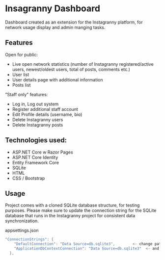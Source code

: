 
# Insagranny Dashboard

Dashboard created as an extension for the Instagranny platform, for network usage display and 
admin manging tasks.




## Features

Open for public: 
- Live open network statistics (number of Instagranny registered/active users, newest/oldest users, total of posts, comments etc.)
- User list 
- User details page with additional information
- Posts list 

"Staff only" features:
- Log in, Log out system
- Register additional staff account
- Edit Profile details (username, bio)
- Delete Instagranny users 
- Delete Instagranny posts


## Technologies used:

- ASP.NET Core w Razor Pages
- ASP.NET Core Identity
- Entity Framework Core
- SQLite
- HTML
- CSS / Bootstrap

## Usage

Project comes with a cloned SQLite database structure, for testing purposes. Please make sure 
to update the connection string for the SQLite database that runs in the Instagranny project for consistent data synchronization.

appsettings.json
```c#
"ConnectionStrings": {
    "DefaultConnection": "Data Source=db.sqlite3",        <- change path here
    "ApplicationDbContextConnection": "Data Source=db.sqlite3"  <- and here
  },

```